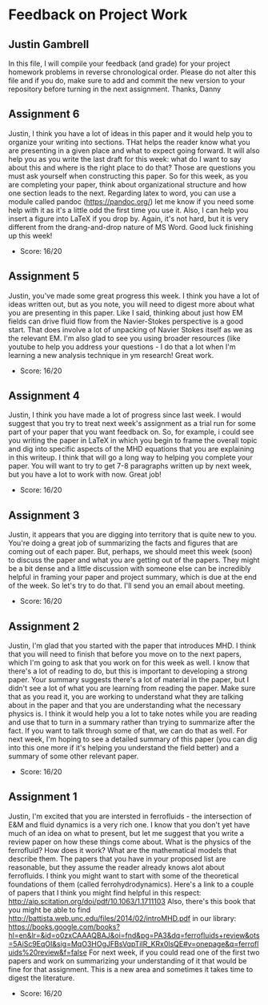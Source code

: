 # Feedback on Project Work
## Justin Gambrell

In this file, I will compile your feedback (and grade) for your project homework problems in reverse chronological order. Please do not alter this file and if you do, make sure to add and commit the new version to your repository before turning in the next assignment. Thanks, Danny

## Assignment 6

Justin, I think you have a lot of ideas in this paper and it would help you to organize your writing into sections. THat helps the reader know what you are presenting in a given place and what to expect going forward. It will also help you as you write the last draft for this week: what do I want to say about this and where is the right place to do that? Those are questions you must ask yourself when constructing this paper. So for this week, as you are completing your paper, think about organizational structure and how one section leads to the next. Regarding latex to word, you can use a module called pandoc (https://pandoc.org/) let me know if you need some help with it as it's a little odd the first time you use it. Also, I can help you insert a figure into LaTeX if you drop by. Again, it's not hard, but it is very different from the drang-and-drop nature of MS Word. Good luck finishing up this week!

* Score: 16/20

## Assignment 5

Justin, you've made some great progress this week. I think you have a lot of ideas written out, but as you note, you will need to digest more about what you are presenting in this paper. Like I said, thinking about just how EM fields can drive fluid flow from the Navier-Stokes perspective is a good start. That does involve a lot of unpacking of Navier Stokes itself as we as the relevant EM. I'm also glad to see you using broader resources (like youtube to help you address your questions - I do that a lot when I'm learning a new analysis technique in ym research! Great work.

* Score: 16/20

## Assignment 4

Justin, I think you have made a lot of progress since last week. I would suggest that you try to treat next week's assignment as a trial run for some part of your paper that you want feedback on. So, for example, i could see you writing the paper in LaTeX in which you begin to frame the overall topic and dig into specific aspects of the MHD equations that you are explaining in this writeup. I think that will go a long way to helping you complete your paper. You will want to try to get 7-8 paragraphs written up by next week, but you have a lot to work with now. Great job!

* Score: 16/20

## Assignment 3

Justin, it appears that you are digging into territory that is quite new to you. You're doing a great job of summarizing the facts and figures that are coming out of each paper. But, perhaps, we should meet this week (soon) to discuss the paper and what you are getting out of the papers. They might be a bit dense and a little discussion with someone else can be incredibly helpful in framing your paper and project summary, which is due at the end of the week. So let's try to do that. I'll send you an email about meeting.

* Score: 16/20

## Assignment 2

Justin, I'm glad that you started with the paper that introduces MHD. I think that you will need to finish that before you move on to the next papers, which I'm going to ask that you work on for this week as well. I know that there's a lot of reading to do, but this is important to developing a strong paper. Your summary suggests there's a lot of material in the paper, but I didn't see a lot of what you are learning from reading the paper. Make sure that as you read it, you are working to understand what they are talking about in the paper and that you are understanding what the necessary physics is. I think it would help you a lot to take notes while you are reading and use that to turn in a summary rather than trying to summarize after the fact. If you want to talk through some of that, we can do that as well. For next week, I'm hoping to see a detailed summary of this paper (you can dig into this one more if it's helping you understand the field better) and a summary of some other relevant paper.

* Score: 16/20

## Assignment 1

Justin, I'm excited that you are intersted in ferrofluids - the intersection of E&M and fluid dynamics is a very rich one. I know that you don't yet have much of an idea on what to present, but let me suggest that you write a review paper on how these things come about. What is the physics of the ferrofluid? How does it work? What are the mathematical models that describe them. The papers that you have in your proposed list are reasonable, but they assume the reader already knows alot about ferrofluids. I think you might want to start with some of the theoretical foundations of them (called ferrohydrodynamics). Here's a link to a couple of papers that I think you might find helpful in this respect:
http://aip.scitation.org/doi/pdf/10.1063/1.1711103 Also, there's this book that you might be able to find
http://battista.web.unc.edu/files/2014/02/introMHD.pdf
in our library:
https://books.google.com/books?hl=en&lr=&id=o0zxCAAAQBAJ&oi=fnd&pg=PA3&dq=ferrofluids+review&ots=5AiSc9EqOI&sig=MqO3HOgJFBsVqpTiIR_KRx0lsQE#v=onepage&q=ferrofluids%20review&f=false
For next week, if you could read one of the first two papers and work on summarizing your understanding of it that would be fine for that assignment. This is a new area and sometimes it takes time to digest the literature.

* Score: 16/20
